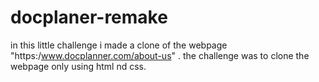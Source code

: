 # docplaner-remake
in this little challenge i made a clone of the webpage "https:/www.docplanner.com/about-us" . the challenge was to clone the webpage only using html nd css.